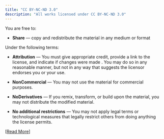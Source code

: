 ```yaml
---
title: "CC BY-NC-ND 3.0"
description: "All works licensed under CC BY-NC-ND 3.0"
---
```


You are free to:

- **Share** — copy and redistribute the material in any medium or format 

Under the following terms: 

- **Attribution** — You must give appropriate credit, provide a link to the license, and indicate if changes were made . You may do so in any reasonable manner, but not in any way that suggests the licensor endorses you or your use.

- **NonCommercial** — You may not use the material for commercial purposes.

- **NoDerivatives** — If you remix, transform, or build upon the material, you may not distribute the modified material.

- **No additional restrictions** — You may not apply legal terms or technological measures that legally restrict others from doing anything the license permits.

[[Read More](https://creativecommons.org/licenses/by-nc-nd/3.0/)]